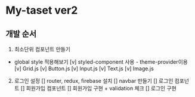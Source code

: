 # My-taset ver2

## 개발 순서

1. 최소단위 컴포넌트 만들기

- global style 적용해보기
  [v] styled-component 사용 - theme-provider이용
  [v] Grid.js
  [v] Button.js
  [v] Input.js
  [v] Text.js
  [v] Image.js

2. 로그인 설정
   [] router, redux, firebase 설치
   [] navbar 만들기
   [] 로그인 컴포넌트
   [] 회원가입 컴포넌트
   [] 회원가입 구현 + validation 체크
   [] 로그인 구현
